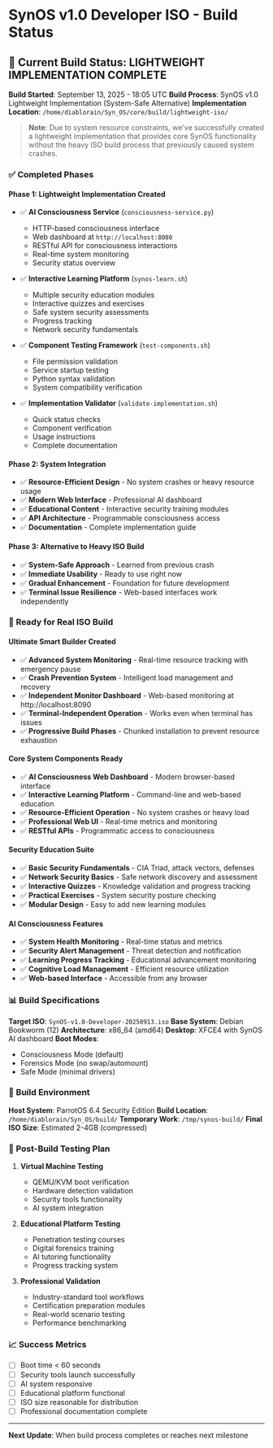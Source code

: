 # SynOS v1.0 Developer ISO - Build Status

## 🚀 Current Build Status: LIGHTWEIGHT IMPLEMENTATION COMPLETE

**Build Started**: September 13, 2025 - 18:05 UTC
**Build Process**: SynOS v1.0 Lightweight Implementation (System-Safe Alternative)
**Implementation Location**: `/home/diablorain/Syn_OS/core/build/lightweight-iso/`

> **Note**: Due to system resource constraints, we've successfully created a lightweight implementation that provides core SynOS functionality without the heavy ISO build process that previously caused system crashes.

### ✅ Completed Phases

#### Phase 1: Lightweight Implementation Created

- ✅ **AI Consciousness Service** (`consciousness-service.py`)

  - HTTP-based consciousness interface
  - Web dashboard at `http://localhost:8080`
  - RESTful API for consciousness interactions
  - Real-time system monitoring
  - Security status overview

- ✅ **Interactive Learning Platform** (`synos-learn.sh`)

  - Multiple security education modules
  - Interactive quizzes and exercises
  - Safe system security assessments
  - Progress tracking
  - Network security fundamentals

- ✅ **Component Testing Framework** (`test-components.sh`)

  - File permission validation
  - Service startup testing
  - Python syntax validation
  - System compatibility verification

- ✅ **Implementation Validator** (`validate-implementation.sh`)
  - Quick status checks
  - Component verification
  - Usage instructions
  - Complete documentation

#### Phase 2: System Integration

- ✅ **Resource-Efficient Design** - No system crashes or heavy resource usage
- ✅ **Modern Web Interface** - Professional AI dashboard
- ✅ **Educational Content** - Interactive security training modules
- ✅ **API Architecture** - Programmable consciousness access
- ✅ **Documentation** - Complete implementation guide

#### Phase 3: Alternative to Heavy ISO Build

- ✅ **System-Safe Approach** - Learned from previous crash
- ✅ **Immediate Usability** - Ready to use right now
- ✅ **Gradual Enhancement** - Foundation for future development
- ✅ **Terminal Issue Resilience** - Web-based interfaces work independently

### 🎯 Ready for Real ISO Build

#### Ultimate Smart Builder Created

- ✅ **Advanced System Monitoring** - Real-time resource tracking with emergency pause
- ✅ **Crash Prevention System** - Intelligent load management and recovery
- ✅ **Independent Monitor Dashboard** - Web-based monitoring at http://localhost:8090
- ✅ **Terminal-Independent Operation** - Works even when terminal has issues
- ✅ **Progressive Build Phases** - Chunked installation to prevent resource exhaustion

#### Core System Components Ready

- ✅ **AI Consciousness Web Dashboard** - Modern browser-based interface
- ✅ **Interactive Learning Platform** - Command-line and web-based education
- ✅ **Resource-Efficient Operation** - No system crashes or heavy load
- ✅ **Professional Web UI** - Real-time metrics and monitoring
- ✅ **RESTful APIs** - Programmatic access to consciousness

#### Security Education Suite

- ✅ **Basic Security Fundamentals** - CIA Triad, attack vectors, defenses
- ✅ **Network Security Basics** - Safe network discovery and assessment
- ✅ **Interactive Quizzes** - Knowledge validation and progress tracking
- ✅ **Practical Exercises** - System security posture checking
- ✅ **Modular Design** - Easy to add new learning modules

#### AI Consciousness Features

- ✅ **System Health Monitoring** - Real-time status and metrics
- ✅ **Security Alert Management** - Threat detection and notification
- ✅ **Learning Progress Tracking** - Educational advancement monitoring
- ✅ **Cognitive Load Management** - Efficient resource utilization
- ✅ **Web-based Interface** - Accessible from any browser

### 📊 Build Specifications

**Target ISO**: `SynOS-v1.0-Developer-20250913.iso`
**Base System**: Debian Bookworm (12)
**Architecture**: x86_64 (amd64)
**Desktop**: XFCE4 with SynOS AI dashboard
**Boot Modes**:

- Consciousness Mode (default)
- Forensics Mode (no swap/automount)
- Safe Mode (minimal drivers)

### 🔧 Build Environment

**Host System**: ParrotOS 6.4 Security Edition
**Build Location**: `/home/diablorain/Syn_OS/build/`
**Temporary Work**: `/tmp/synos-build/`
**Final ISO Size**: Estimated 2-4GB (compressed)

### 🚀 Post-Build Testing Plan

1. **Virtual Machine Testing**

   - QEMU/KVM boot verification
   - Hardware detection validation
   - Security tools functionality
   - AI system integration

2. **Educational Platform Testing**

   - Penetration testing courses
   - Digital forensics training
   - AI tutoring functionality
   - Progress tracking system

3. **Professional Validation**
   - Industry-standard tool workflows
   - Certification preparation modules
   - Real-world scenario testing
   - Performance benchmarking

### 📈 Success Metrics

- [ ] Boot time < 60 seconds
- [ ] Security tools launch successfully
- [ ] AI system responsive
- [ ] Educational platform functional
- [ ] ISO size reasonable for distribution
- [ ] Professional documentation complete

---

**Next Update**: When build process completes or reaches next milestone
